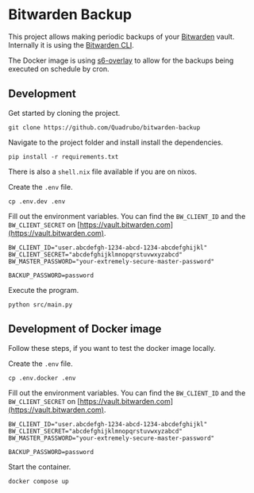 # Bitwarden Backup

This project allows making periodic backups of your [Bitwarden](https://bitwarden.com/) vault.
Internally it is using the [Bitwarden CLI](https://bitwarden.com/help/cli/).

The Docker image is using [s6-overlay](https://github.com/just-containers/s6-overlay) to allow for the backups being executed on schedule by cron.

## Development

Get started by cloning the project.

```shell
git clone https://github.com/Quadrubo/bitwarden-backup
```

Navigate to the project folder and install install the dependencies.

```shell
pip install -r requirements.txt
```

There is also a `shell.nix` file available if you are on nixos.

Create the `.env` file.

```shell
cp .env.dev .env
```

Fill out the environment variables.
You can find the `BW_CLIENT_ID` and the `BW_CLIENT_SECRET` on [https://vault.bitwarden.com](https://vault.bitwarden.com).

```shell
BW_CLIENT_ID="user.abcdefgh-1234-abcd-1234-abcdefghijkl"
BW_CLIENT_SECRET="abcdefghijklmnopqrstuvwxyzabcd"
BW_MASTER_PASSWORD="your-extremely-secure-master-password"

BACKUP_PASSWORD=password
```

Execute the program.

```shell
python src/main.py
```

## Development of Docker image

Follow these steps, if you want to test the docker image locally.

Create the `.env` file.

```shell
cp .env.docker .env
```

Fill out the environment variables.
You can find the `BW_CLIENT_ID` and the `BW_CLIENT_SECRET` on [https://vault.bitwarden.com](https://vault.bitwarden.com).

```shell
BW_CLIENT_ID="user.abcdefgh-1234-abcd-1234-abcdefghijkl"
BW_CLIENT_SECRET="abcdefghijklmnopqrstuvwxyzabcd"
BW_MASTER_PASSWORD="your-extremely-secure-master-password"

BACKUP_PASSWORD=password
```

Start the container.

```shell
docker compose up
```
